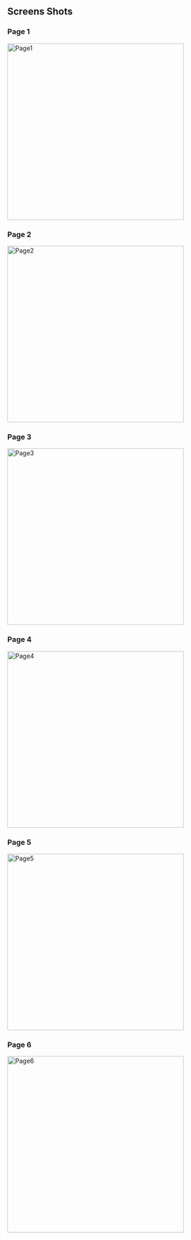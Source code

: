 ## Screens Shots

### Page 1
<img src="screenshots/ss1.jpeg" alt="Page1" width="400"/>

### Page 2
<img src="screenshots/ss2.jpeg" alt="Page2" width="400"/>

### Page 3
<img src="screenshots/ss3.jpeg" alt="Page3" width="400"/>

### Page 4
<img src="screenshots/ss4.jpeg" alt="Page4" width="400"/>

### Page 5
<img src="screenshots/ss5.jpeg" alt="Page5" width="400"/>

### Page 6
<img src="screenshots/ss6.jpeg" alt="Page6" width="400"/>
